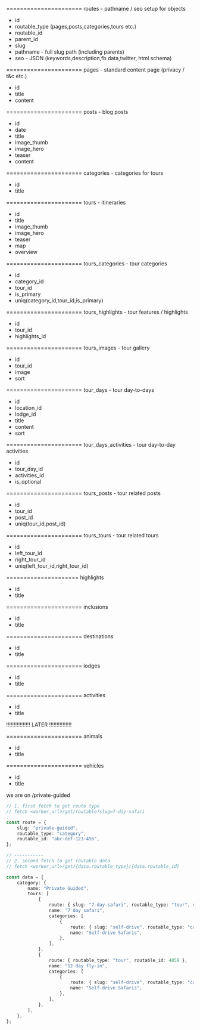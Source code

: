 ======================
routes - pathname / seo setup for objects

- id
- routable_type (pages,posts,categories,tours etc.)
- routable_id
- parent_id
- slug
- pathname - full slug path (including parents)
- seo - JSON (keywords,description,fb data,twitter, html schema)

======================
pages - standard content page (privacy / t&c etc.)

- id
- title
- content

======================
posts - blog posts

- id
- date
- title
- image_thumb
- image_hero
- teaser
- content

======================
categories - categories for tours

- id
- title

======================
tours - itineraries

- id
- title
- image_thumb
- image_hero
- teaser
- map
- overview

======================
tours_categories - tour categories

- id
- category_id
- tour_id
- is_primary
- uniq(category_id,tour_id,is_primary)

======================
tours_highlights - tour features / highlights

- id
- tour_id
- highlights_id

======================
tours_images - tour gallery

- id
- tour_id
- image
- sort

======================
tour_days - tour day-to-days

- id
- location_id
- lodge_id
- title
- content
- sort

======================
tour_days_activities - tour day-to-day activities

- id
- tour_day_id
- activities_id
- is_optional

======================
tours_posts - tour related posts

- id
- tour_id
- post_id
- uniq(tour_id,post_id)

======================
tours_tours - tour related tours

- id
- left_tour_id
- right_tour_id
- uniq(left_tour_id,right_tour_id)

=====================
highlights

- id
- title

======================
inclusions

- id
- title

======================
destinations

- id
- title

======================
lodges

- id
- title

======================
activities

- id
- title

!!!!!!!!!!!!!!!! LATER !!!!!!!!!!!!!!!

======================
animals

- id
- title

======================
vehicles

- id
- title

we are on /private-guided

```ts
// 1. first fetch to get route type
// fetch <worker_url>/get/routable?slug=7-day-safari

const route = {
	slug: "private-guided",
	routable_type: "category",
	routable_id: "abc-def-123-456",
};

// -----------
// 2. second fetch to get routable data 
// fetch <worker_url>/get/{data.routable_type}/{data.routable_id}

const data = {
	category: {
		name: "Private Guided",
		tours: [
			{
				route: { slug: "7-day-safari", routable_type: "tour", routable_id: 123 },
				name: "7 day safari",
				categories: [
					{
						route: { slug: "self-drive", routable_type: "category", routable_id: 123 },
						name: "Self-drive Safaris",
					},
				],
			},
			{
				route: { routable_type: "tour", routable_id: 4858 },
				name: "12 day fly-in",
				categories: [
					{
						route: { slug: "self-drive", routable_type: "category", routable_id: 123 },
						name: "Self-drive Safaris",
					},
				],
			},
		],
	},
};
```
